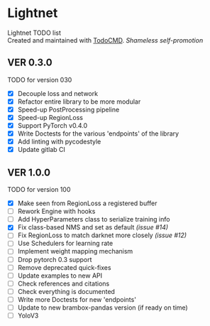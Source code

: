 # Lightnet
Lightnet TODO list  
Created and maintained with [TodoCMD](https://github.com/0phoff/TodoCMD). _Shameless self-promotion_

## VER 0.3.0
TODO for version 030
  - [X] Decouple loss and network
  - [X] Refactor entire library to be more modular
  - [X] Speed-up PostProcessing pipeline
  - [X] Speed-up RegionLoss
  - [X] Support PyTorch v0.4.0
  - [X] Write Doctests for the various 'endpoints' of the library
  - [X] Add linting with pycodestyle
  - [X] Update gitlab CI

## VER 1.0.0
TODO for version 100
  - [X] Make seen from RegionLoss a registered buffer
  - [ ] Rework Engine with hooks
  - [ ] Add HyperParameters class to serialize training info
  - [X] Fix class-based NMS and set as default _(issue #14)_
  - [ ] Fix RegionLoss to match darknet more closely _(issue #12)_
  - [ ] Use Schedulers for learning rate
  - [ ] Implement weight mapping mechanism
  - [ ] Drop pytorch 0.3 support
  - [ ] Remove deprecated quick-fixes
  - [ ] Update examples to new API
  - [ ] Check references and citations
  - [ ] Check everything is documented
  - [ ] Write more Doctests for new 'endpoints'
  - [ ] Update to new brambox-pandas version (if ready on time)
  - [ ] YoloV3
